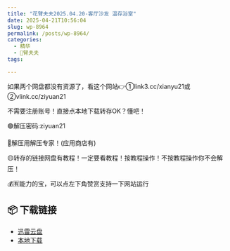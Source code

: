 ```yaml
---
title: "花臂夫夫2025.04.20-客厅沙发 温存浴室"
date: 2025-04-21T10:56:04
slug: wp-8964
permalink: /posts/wp-8964/
categories:
  - 精华
  - 🌸臂夫夫
tags:

---
```


如果两个网盘都没有资源了，看这个网站👉①link3.cc/xianyu21或②vlink.cc/ziyuan21

不需要注册账号！直接点本地下载转存OK？懂吧！

🟢解压密码:ziyuan21

🔵解压用解压专家！(应用商店有)

🟡转存的链接网盘有教程！一定要看教程！按教程操作！不按教程操作你不会解压！

💰🈶能力的宝，可以点左下角赞赏支持一下网站运行

## 📦 下载链接
- [迅雷云盘](https://blziyuan21.com/pay-download/8964?key=ba6e14d9bc&down_id=0)
- [本地下载](https://blziyuan21.com/pay-download/8964?key=ba6e14d9bc&down_id=1)

